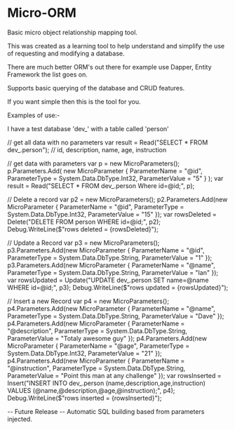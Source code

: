 # Micro-ORM

Basic micro object relationship mapping tool.

This was created as a learning tool to help understand and simplify the use of requesting and modifying a database.

There are much better ORM's out there for example use Dapper, Entity Framework the list goes on.

Supports basic querying of the database and CRUD features.

If you want simple then this is the tool for you.

Examples of use:-

I have a test database 'dev_' with a table called 'person'

// get all data with no parameters
var result = Read<Person>("SELECT * FROM dev_.person"); // id, description, name, age, instruction

// get data with parameters
var p = new MicroParameters();
p.Parameters.Add( new MicroParameter { ParameterName = "@id", ParameterType = System.Data.DbType.Int32, ParameterValue = "5" } );
var result = Read<Person>("SELECT * FROM dev_.person Where id=@id;", p);

// Delete a record
var p2 = new MicroParameters();
p2.Parameters.Add(new MicroParameter { ParameterName = "@id", ParameterType = System.Data.DbType.Int32, ParameterValue = "15" });
var rowsDeleted = Delete("DELETE FROM person WHERE id=@id;", p2);
Debug.WriteLine($"rows deleted = {rowsDeleted}");

// Update a Record
var p3 = new MicroParameters();
p3.Parameters.Add(new MicroParameter { ParameterName = "@id", ParameterType = System.Data.DbType.String, ParameterValue = "1" });
p3.Parameters.Add(new MicroParameter { ParameterName = "@name", ParameterType = System.Data.DbType.String, ParameterValue = "Ian" });
var rowsUpdated = Update("UPDATE dev_.person SET name=@name WHERE id=@id;", p3);
Debug.WriteLine($"rows updated = {rowsUpdated}");

// Insert a new Record
var p4 = new MicroParameters();
p4.Parameters.Add(new MicroParameter { ParameterName = "@name", ParameterType = System.Data.DbType.String, ParameterValue = "Dave" });
p4.Parameters.Add(new MicroParameter { ParameterName = "@description", ParameterType = System.Data.DbType.String, ParameterValue = "Totaly awesome guy" });
p4.Parameters.Add(new MicroParameter { ParameterName = "@age", ParameterType = System.Data.DbType.Int32, ParameterValue = "21" });
p4.Parameters.Add(new MicroParameter { ParameterName = "@instruction", ParameterType = System.Data.DbType.String, ParameterValue = "Point this man at any challenge" });
var rowsInserted = Insert("INSERT INTO dev_.person (name,description,age,instruction) VALUES (@name,@description,@age,@instruction);", p4);
Debug.WriteLine($"rows inserted = {rowsInserted}");

-- Future Release --
Automatic SQL building based from parameters injected.


